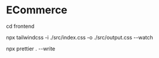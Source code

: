 # ECommerce

cd frontend 

npx tailwindcss -i ./src/index.css -o ./src/output.css --watch


npx prettier . --write

